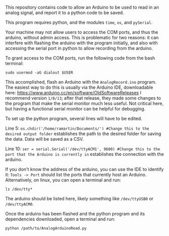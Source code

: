 This repository contains code to allow an Arduino to be used to read in an analog signal, and report it to a python code to be saved.

This program requires python, and the modules `time`, `os`, and `pySerial`.

Your machine may not allow users to access the COM ports, and thus the arduino, without admin access. This is problematic for two reasons: it can interfere with flashing the arduino with the program initially, and also with accessing the serial port in python to allow recording from the arduino.

To grant access to the COM ports, run the following code from the bash terminal:

```sudo usermod -aG dialout $USER```


This accomplished, flash an Arduino with the `AnalogRecord.ino` program. The easiest way to do this is usually via the Arduino IDE, downloadable here: https://www.arduino.cc/en/software/OldSoftwareReleases
I recommend version `1/8/13`; after that release, they made some changes to the program that make the serial monitor much less useful. Not critical here, but having a functional serial monitor can be helpful for debugging.

To set up the python program, several lines will have to be edited.

Line 5: `os.chdir('/home/ramartin/Documents/') #Change this to the desired output folder` establishes the path to the desired folder for saving the data. Data will be saved as a CSV.

Line 10: `ser = serial.Serial('/dev/ttyACM1', 9600) #Change this to the port that the Arduino is currently in` establishes the connection with the arduino. 

If you don't know the address of the arduino, you can use the IDE to identify it: `Tools -> Port` should list the ports that currently host an Arduino. Alternatively, on linux, you can open a terminal and run:

```ls /dev/tty*```

The arduino should be listed here, likely something like `/dev/ttyUSB0` or `/dev/ttyACM0`.

Once the arduino has been flashed and the python program and its dependencies downloaded, open a terminal and run:

```python /path/to/AnalogArduinoRead.py```
